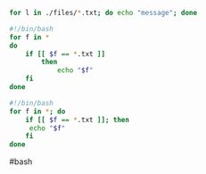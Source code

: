 ```bash
for l in ./files/*.txt; do echo "message"; done
```

```bash
#!/bin/bash
for f in *
do 
	if [[ $f == *.txt ]]
		then 
			echo "$f" 
	fi 
done
```

```bash
#!/bin/bash 
for f in *; do
	if [[ $f == *.txt ]]; then
	 echo "$f" 
	fi 
done
```

#bash 